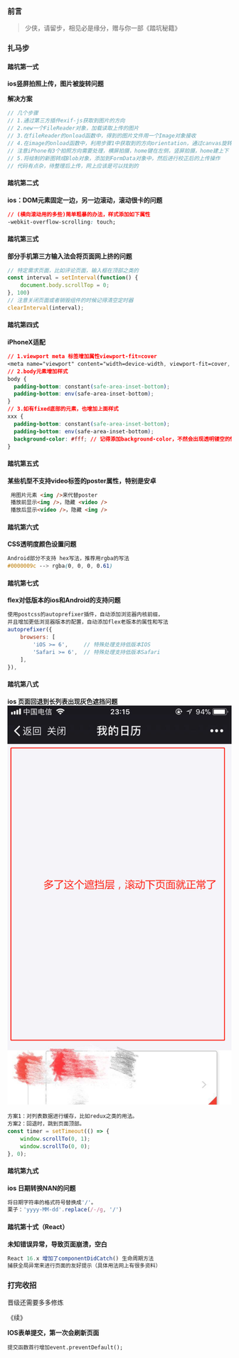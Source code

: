 ### 前言
> 少侠，请留步，相见必是缘分，赠与你一部《踏坑秘籍》

### 扎马步

#### 踏坑第一式
**ios竖屏拍照上传，图片被旋转问题**

**解决方案**
```js
// 几个步骤
// 1.通过第三方插件exif-js获取到图片的方向
// 2.new一个FileReader对象，加载读取上传的图片
// 3.在fileReader的onload函数中，得到的图片文件用一个Image对象接收
// 4.在image的onload函数中，利用步骤1中获取到的方向orientation，通过canvas旋转校正，重新绘制一张新图
// 注意iPhone有3个拍照方向需要处理，横屏拍摄，home键在左侧，竖屏拍摄，home建上下
// 5.将绘制的新图转成Blob对象，添加到FormData对象中，然后进行校正后的上传操作
// 代码有点杂，待整理后上传，网上应该是可以找到的
```

#### 踏坑第二式
**ios：DOM元素固定一边，另一边滚动，滚动很卡的问题**
```css
// (横向滚动用的多些)简单粗暴的办法，样式添加如下属性
-webkit-overflow-scrolling: touch;
```

#### 踏坑第三式
**部分手机第三方输入法会将页面网上挤的问题**
```js
// 特定需求页面，比如评论页面，输入框在顶部之类的
const interval = setInterval(function() {
    document.body.scrollTop = 0;
}, 100)
// 注意关闭页面或者销毁组件的时候记得清空定时器
clearInterval(interval);
```

#### 踏坑第四式
**iPhoneX适配**
```css
// 1.viewport meta 标签增加属性viewport-fit=cover
<meta name="viewport" content="width=device-width, viewport-fit=cover, xxxx">
// 2.body元素增加样式
body {
  padding-bottom: constant(safe-area-inset-bottom);
  padding-bottom: env(safe-area-inset-bottom);
}
// 3.如有fixed底部的元素，也增加上面样式
xxx {
  padding-bottom: constant(safe-area-inset-bottom);
  padding-bottom: env(safe-area-inset-bottom);
  background-color: #fff; // 记得添加background-color，不然会出现透明镂空的情况
}
```

#### 踏坑第五式
**某些机型不支持video标签的poster属性，特别是安卓**
```html
 用图片元素 <img />来代替poster
 播放前显示<img />，隐藏 <video />
 播放后显示<video />，隐藏 <img />
```

#### 踏坑第六式
**CSS透明度颜色设置问题**
```css
Android部分不支持 hex写法，推荐用rgba的写法
#0000009c --> rgba(0, 0, 0, 0.61)
```

#### 踏坑第七式
**flex对低版本的ios和Android的支持问题**
```js
使用postcss的autoprefixer插件，自动添加浏览器内核前缀，
并且增加更低浏览器版本的配置，自动添加flex老版本的属性和写法
autoprefixer({
    browsers: [
        'iOS >= 6',     // 特殊处理支持低版本IOS
        'Safari >= 6',  // 特殊处理支持低版本Safari
    ],
}),
```

#### 踏坑第八式
**ios 页面回退到长列表出现灰色遮挡问题**
 ![demo截图](https://raw.githubusercontent.com/yezihaohao/yezihaohao.github.io/master/imgs/h501.png)
```js
方案1：对列表数据进行缓存，比如redux之类的用法。
方案2：回退时，跳到页面顶部。
const timer = setTimeout(() => {
    window.scrollTo(0, 1);
    window.scrollTo(0, 0);
}, 0);
```

#### 踏坑第九式
**ios 日期转换NAN的问题**
```js
将日期字符串的格式符号替换成'/'。
栗子：'yyyy-MM-dd'.replace(/-/g, '/')
```

#### 踏坑第十式（React）
**未知错误异常，导致页面崩溃，空白**
```js
React 16.x 增加了componentDidCatch() 生命周期方法
捕获全局异常来进行页面的友好提示（具体用法网上有很多资料）
```

### 打完收招

晋级还需要多多修炼

《续》

**IOS表单提交，第一次会刷新页面**
```
提交函数首行增加event.preventDefault();
```